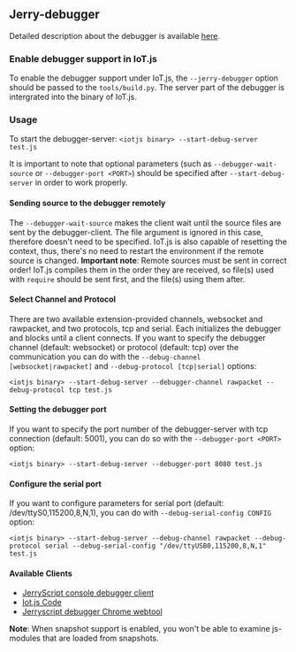 ## Jerry-debugger

Detailed description about the debugger is available
[here](https://github.com/pando-project/jerryscript/blob/master/docs/07.DEBUGGER.md).

### Enable debugger support in IoT.js

To enable the debugger support under IoT.js, the `--jerry-debugger` option
should be passed to the `tools/build.py`. The server part of the debugger is
intergrated into the binary of IoT.js.

### Usage

To start the debugger-server: `<iotjs binary> --start-debug-server test.js`

It is important to note that optional parameters (such as `--debugger-wait-source` or
`--debugger-port <PORT>`) should be specified after `--start-debug-server` in order to work properly.

#### Sending source to the debugger remotely

The `--debugger-wait-source` makes the client wait until the source files are sent by the debugger-client.
The file argument is ignored in this case, therefore doesn't need to be specified. IoT.js is also capable of resetting the context,
thus, there's no need to restart the environment if the remote source is changed.
**Important note**: Remote sources must be sent in correct order! IoT.js compiles them in the order they are received, so file(s) used with `require` should be sent first, and the file(s) using them after.

#### Select Channel and Protocol

There are two available extension-provided channels, websocket and rawpacket, and two protocols, tcp and serial. Each initializes the debugger and blocks until a client connects. If you want to specify the debugger channel (default: websocket) or protocol (default: tcp) over the communication you can do with the `--debug-channel [websocket|rawpacket]` and `--debug-protocol [tcp|serial]` options:

`<iotjs binary> --start-debug-server --debugger-channel rawpacket --debug-protocol tcp test.js`

#### Setting the debugger port

If you want to specify the port number of the debugger-server with tcp connection (default: 5001),
you can do so with the `--debugger-port <PORT>` option:

`<iotjs binary> --start-debug-server --debugger-port 8080 test.js`

#### Configure the serial port

If you want to configure parameters for serial port (default: /dev/ttyS0,115200,8,N,1), you can do with `--debug-serial-config CONFIG` option:

`<iotjs binary> --start-debug-server --debug-channel rawpacket --debug-protocol serial --debug-serial-config "/dev/ttyUSB0,115200,8,N,1" test.js`


#### Available Clients

* [JerryScript console debugger client](https://github.com/pando-project/jerryscript/blob/master/jerry-debugger/jerry-client-ws.py)
* [Iot.js Code](https://github.com/pando-project/iotjscode)
* [Jerryscript debugger Chrome webtool](https://github.com/pando-project/jerryscript-debugger-ts)

**Note**: When snapshot support is enabled, you won't be able to examine js-modules
that are loaded from snapshots.

